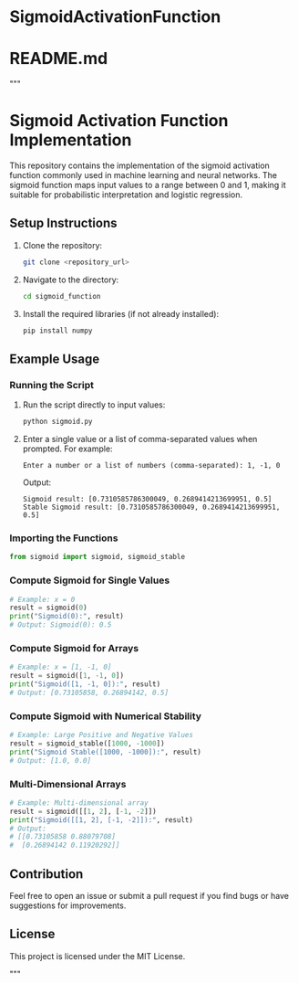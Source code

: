 # SigmoidActivationFunction


# README.md
"""
# Sigmoid Activation Function Implementation

This repository contains the implementation of the sigmoid activation function commonly used in machine learning and neural networks. The sigmoid function maps input values to a range between 0 and 1, making it suitable for probabilistic interpretation and logistic regression.

## Setup Instructions

1. Clone the repository:
    ```bash
    git clone <repository_url>
    ```

2. Navigate to the directory:
    ```bash
    cd sigmoid_function
    ```

3. Install the required libraries (if not already installed):
    ```bash
    pip install numpy
    ```

## Example Usage

### Running the Script

1. Run the script directly to input values:
    ```bash
    python sigmoid.py
    ```

2. Enter a single value or a list of comma-separated values when prompted. For example:
    ```
    Enter a number or a list of numbers (comma-separated): 1, -1, 0
    ```
    Output:
    ```
    Sigmoid result: [0.7310585786300049, 0.2689414213699951, 0.5]
    Stable Sigmoid result: [0.7310585786300049, 0.2689414213699951, 0.5]
    ```

### Importing the Functions

```python
from sigmoid import sigmoid, sigmoid_stable
```

### Compute Sigmoid for Single Values

```python
# Example: x = 0
result = sigmoid(0)
print("Sigmoid(0):", result)
# Output: Sigmoid(0): 0.5
```

### Compute Sigmoid for Arrays

```python
# Example: x = [1, -1, 0]
result = sigmoid([1, -1, 0])
print("Sigmoid([1, -1, 0]):", result)
# Output: [0.73105858, 0.26894142, 0.5]
```

### Compute Sigmoid with Numerical Stability

```python
# Example: Large Positive and Negative Values
result = sigmoid_stable([1000, -1000])
print("Sigmoid Stable([1000, -1000]):", result)
# Output: [1.0, 0.0]
```

### Multi-Dimensional Arrays

```python
# Example: Multi-dimensional array
result = sigmoid([[1, 2], [-1, -2]])
print("Sigmoid([[1, 2], [-1, -2]]):", result)
# Output: 
# [[0.73105858 0.88079708]
#  [0.26894142 0.11920292]]
```

## Contribution

Feel free to open an issue or submit a pull request if you find bugs or have suggestions for improvements.

## License

This project is licensed under the MIT License.

"""
